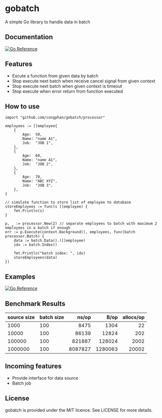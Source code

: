 # gobatch
A simple Go library to handle data in batch

## Documentation
[![Go Reference](https://pkg.go.dev/badge/github.com/congphan/gobatch.svg)](https://pkg.go.dev/github.com/congphan/gobatch)

## Features
- Excute a function from given data by batch
- Stop execute next batch when receive cancel signal from given context
- Stop execute next batch when given context is timeout
- Stop execute when error return from function executed

## How to use
```
import "github.com/congphan/gobatch/processor"

employees := []employee{
    {
        Age:  50,
        Name: "name A1",
        Job:  "JOB 1",
    },
    {
        Age:  60,
        Name: "name A1",
        Job:  "JOB 2",
    },
    {
        Age:  70,
        Name: "ABC XYZ",
        Job:  "JOB 3",
    },
}

// simulate function to store list of employee to database
storeEmployees := func(s []employee) {
    fmt.Println(s)
}

p, _ := processor.New(2) // separate employees to batch with maximum 2 employees in a batch if enough
err := p.Execute(context.Background(), employees, func(batch processor.Batch) {
    data := batch.Data().([]employee)
    idx := batch.Index()

    fmt.Println("batch index: ", idx)
    storeEmployees(data)
})

```

## Examples
[![Go Reference](https://pkg.go.dev/badge/github.com/congphan/gobatch.svg)](https://pkg.go.dev/github.com/congphan/gobatch)

## Benchmark Results
| source size| batch size | ns/op | B/op  | allocs/op|
|:-----------|:-----------|------:|------:|---------:|
|1000        |100         |8475   |1304   |22        |
|10000       |100         |86139  |12824  |202       |
|100000      |100         |821887 |128024 |2002      |
|1000000     |100         |8087827|1280063|20002     |

## Incoming features
- Provide interface for data source
- Batch job

## License
gobatch is provided under the MIT licence. See LICENSE for more details.
